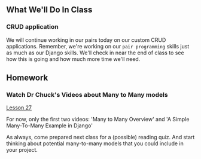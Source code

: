 
## What We'll Do In Class


### CRUD application
We will continue working in our pairs today on our custom CRUD applications.
Remember, we're working on our `pair programming` skills just as much as our
Django skills. We'll check in near the end of class to see how this is going and how much
more time we'll need.

## Homework

### Watch Dr Chuck's Videos about Many to Many models
[Lesson 27](https://www.dj4e.com/lessons/dj4e_many)

For now, only the first two videos: 'Many to Many Overview' and 'A Simple Many-To-Many Example in Django'

As always, come prepared next class for a (possible) reading quiz. And start
thinking about potential many-to-many models that you could include in your project.